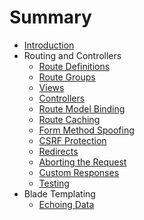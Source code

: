 # Summary

* [Introduction](README.md)
* Routing and Controllers
  * [Route Definitions](01-routes_and_controllers/01-route_definitions.md)
  * [Route Groups](01-routes_and_controllers/02-route_groups.md)
  * [Views](01-routes_and_controllers/03_views.md)
  * [Controllers](01-routes_and_controllers/04-controllers.md)
  * [Route Model Binding](01-routes_and_controllers/05-route_model_binding.md)
  * [Route Caching](01-routes_and_controllers/06-route_caching.md)
  * [Form Method Spoofing](01-routes_and_controllers/07-form_method_spoofing.md)
  * [CSRF Protection](01-routes_and_controllers/08-csrf_protection.md)
  * [Redirects](01-routes_and_controllers/09-redirects.md)
  * [Aborting the Request](01-routes_and_controllers/10-aborting_the_request.md)
  * [Custom Responses](01-routes_and_controllers/11-custom_responses.md)
  * [Testing](01-routes_and_controllers/12-testing.md)
* Blade Templating
  * [Echoing Data](02-blade_templating/01-echoing_data.md)

